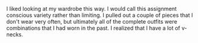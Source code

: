 I liked looking at my wardrobe this way. I would call this assignment conscious variety rather than limiting. I pulled out a couple of pieces that I don't wear very often, but ultimately all of the complete outfits were combinations that I had worn in the past. I realized that I have a lot of v-necks.
